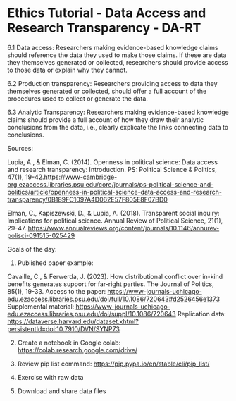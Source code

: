 # Ethics Tutorial - Data Access and Research Transparency - DA-RT

6.1 Data access: Researchers making evidence-based knowledge claims should reference the data they used to make those claims. If these are data they themselves generated or collected, researchers should provide access to those data or explain why they cannot.

6.2 Production transparency: Researchers providing access to data they themselves generated or collected, should offer a full account of the procedures used to collect or generate the data.

6.3 Analytic Transparency: Researchers making evidence-based knowledge claims should provide a full account of how they draw their analytic conclusions from the data, i.e., clearly explicate the links connecting data to conclusions.

Sources: 

Lupia, A., & Elman, C. (2014). Openness in political science: Data access and research transparency: Introduction. PS: Political Science & Politics, 47(1), 19-42.https://www-cambridge-org.ezaccess.libraries.psu.edu/core/journals/ps-political-science-and-politics/article/openness-in-political-science-data-access-and-research-transparency/0B189FC1097A4D062E57F805E8F07BD0

Elman, C., Kapiszewski, D., & Lupia, A. (2018). Transparent social inquiry: Implications for political science. Annual Review of Political Science, 21(1), 29-47. https://www.annualreviews.org/content/journals/10.1146/annurev-polisci-091515-025429



Goals of the day: 
1. Published paper example:

Cavaille, C., & Ferwerda, J. (2023). How distributional conflict over in-kind benefits generates support for far-right parties. The Journal of Politics, 85(1), 19-33.
Access to the paper: https://www-journals-uchicago-edu.ezaccess.libraries.psu.edu/doi/full/10.1086/720643#d2526456e1373
Supplemental material: https://www-journals-uchicago-edu.ezaccess.libraries.psu.edu/doi/suppl/10.1086/720643
Replication data: https://dataverse.harvard.edu/dataset.xhtml?persistentId=doi:10.7910/DVN/SYNP73

2. Create a notebook in Google colab: https://colab.research.google.com/drive/

3. Review pip list command: https://pip.pypa.io/en/stable/cli/pip_list/

4. Exercise with raw data

5. Download and share data files
